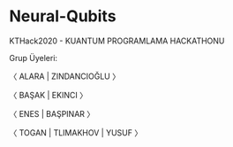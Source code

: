 # Neural-Qubits
KTHack2020 - KUANTUM PROGRAMLAMA HACKATHONU 

Grup Üyeleri:

〈 ALARA | ZINDANCIOĞLU 〉

〈 BAŞAK | EKINCI 〉

〈 ENES | BAŞPINAR 〉

〈 TOGAN | TLIMAKHOV | YUSUF 〉
